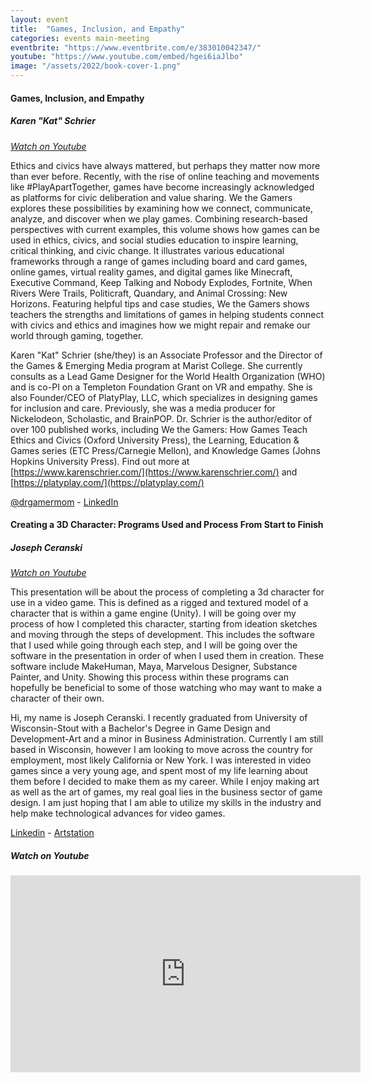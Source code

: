 ```yaml
---
layout: event
title:  "Games, Inclusion, and Empathy"
categories: events main-meeting
eventbrite: "https://www.eventbrite.com/e/383010042347/"
youtube: "https://www.youtube.com/embed/hgei6iaJlbo"
image: "/assets/2022/book-cover-1.png"
---
```


#### Games, Inclusion, and Empathy

##### Karen "Kat" Schrier

_[Watch on Youtube](https://www.youtube.com/embed/hgei6iaJlbo?start=2705)_

Ethics and civics have always mattered, but perhaps they matter now more than ever before. Recently, with the rise of online teaching and movements like #PlayApartTogether, games have become increasingly acknowledged as platforms for civic deliberation and value sharing. We the Gamers explores these possibilities by examining how we connect, communicate, analyze, and discover when we play games. Combining research-based perspectives with current examples, this volume shows how games can be used in ethics, civics, and social studies education to inspire learning, critical thinking, and civic change. It illustrates various educational frameworks through a range of games including board and card games, online games, virtual reality games, and digital games like Minecraft, Executive Command, Keep Talking and Nobody Explodes, Fortnite, When Rivers Were Trails, Politicraft, Quandary, and Animal Crossing: New Horizons. Featuring helpful tips and case studies, We the Gamers shows teachers the strengths and limitations of games in helping students connect with civics and ethics and imagines how we might repair and remake our world through gaming, together.

Karen "Kat" Schrier (she/they) is an Associate Professor and the Director of the Games & Emerging Media program at Marist College. She currently consults as a Lead Game Designer for the World Health Organization (WHO) and is co-PI on a Templeton Foundation Grant on VR and empathy. She is also Founder/CEO of PlatyPlay, LLC, which specializes in designing games for inclusion and care. Previously, she was a media producer for Nickelodeon, Scholastic, and BrainPOP. Dr. Schrier is the author/editor of over 100 published works, including We the Gamers: How Games Teach Ethics and Civics (Oxford University Press), the Learning, Education & Games series (ETC Press/Carnegie Mellon), and Knowledge Games (Johns Hopkins University Press). Find out more at [https://www.karenschrier.com/](https://www.karenschrier.com/) and [https://platyplay.com/](https://platyplay.com/)

[@drgamermom](https://twitter.com/drgamermom) - [LinkedIn](https://www.linkedin.com/in/katschrier/)

#### Creating a 3D Character: Programs Used and Process From Start to Finish

##### Joseph Ceranski

_[Watch on Youtube](https://youtu.be/hgei6iaJlbo?t=534)_

This presentation will be about the process of completing a 3d character for use in a video game. This is defined as a rigged and textured model of a character that is within a game engine (Unity). I will be going over my process of how I completed this character, starting from ideation sketches and moving through the steps of development. This includes the software that I used while going through each step, and I will be going over the software in the presentation in order of when I used them in creation. These software include MakeHuman, Maya, Marvelous Designer, Substance Painter, and Unity. Showing this process within these programs can hopefully be beneficial to some of those watching who may want to make a character of their own.

Hi, my name is Joseph Ceranski. I recently graduated from University of Wisconsin-Stout with a Bachelor's Degree in Game Design and Development-Art and a minor in Business Administration. Currently I am still based in Wisconsin, however I am looking to move across the country for employment, most likely California or New York. I was interested in video games since a very young age, and spent most of my life learning about them before I decided to make them as my career. While I enjoy making art as well as the art of games, my real goal lies in the business sector of game design. I am just hoping that I am able to utilize my skills in the industry and help make technological advances for video games.

[Linkedin](https://www.linkedin.com/in/joseph-ceranski) - [Artstation](https://ceranskijoseph.artstation.com/)

##### _Watch on Youtube_

<iframe width="560" height="315" src="https://www.youtube.com/embed/hgei6iaJlbo" title="YouTube video player" frameborder="0" allow="accelerometer; autoplay; clipboard-write; encrypted-media; gyroscope; picture-in-picture" allowfullscreen></iframe>